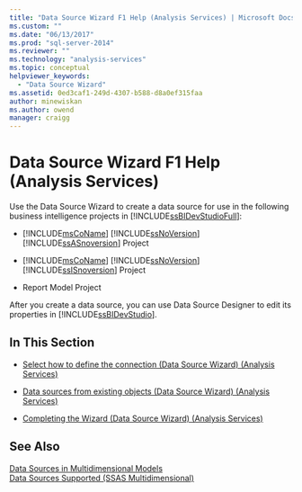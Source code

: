 ```yaml
---
title: "Data Source Wizard F1 Help (Analysis Services) | Microsoft Docs"
ms.custom: ""
ms.date: "06/13/2017"
ms.prod: "sql-server-2014"
ms.reviewer: ""
ms.technology: "analysis-services"
ms.topic: conceptual
helpviewer_keywords: 
  - "Data Source Wizard"
ms.assetid: 0ed3caf1-249d-4307-b588-d8a0ef315faa
author: minewiskan
ms.author: owend
manager: craigg
---
```

# Data Source Wizard F1 Help (Analysis Services)
  Use the Data Source Wizard to create a data source for use in the following business intelligence projects in [!INCLUDE[ssBIDevStudioFull](../includes/ssbidevstudiofull-md.md)]:  
  
-   [!INCLUDE[msCoName](../includes/msconame-md.md)] [!INCLUDE[ssNoVersion](../includes/ssnoversion-md.md)] [!INCLUDE[ssASnoversion](../includes/ssasnoversion-md.md)] Project  
  
-   [!INCLUDE[msCoName](../includes/msconame-md.md)] [!INCLUDE[ssNoVersion](../includes/ssnoversion-md.md)] [!INCLUDE[ssISnoversion](../includes/ssisnoversion-md.md)] Project  
  
-   Report Model Project  
  
 After you create a data source, you can use Data Source Designer to edit its properties in [!INCLUDE[ssBIDevStudio](../includes/ssbidevstudio-md.md)].  
  
## In This Section  
  
-   [Select how to define the connection &#40;Data Source Wizard&#41; &#40;Analysis Services&#41;](select-how-to-define-the-connection-data-source-wizard-analysis-services.md)  
  
-   [Data sources from existing objects &#40;Data Source Wizard&#41; &#40;Analysis Services&#41;](data-sources-from-existing-objects-data-source-wizard-analysis-services.md)  
  
-   [Completing the Wizard &#40;Data Source Wizard&#41; &#40;Analysis Services&#41;](completing-the-wizard-data-source-wizard-analysis-services.md)  
  
## See Also  
 [Data Sources in Multidimensional Models](multidimensional-models/data-sources-in-multidimensional-models.md)   
 [Data Sources Supported &#40;SSAS Multidimensional&#41;](multidimensional-models/supported-data-sources-ssas-multidimensional.md)  
  
  
